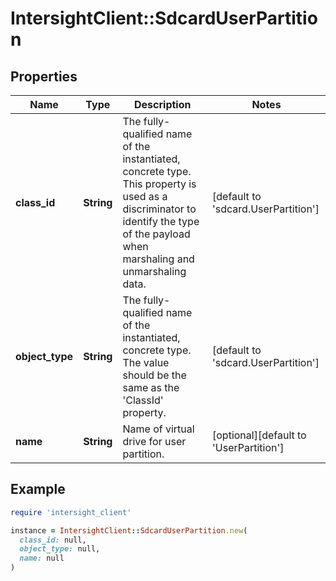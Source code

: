 # IntersightClient::SdcardUserPartition

## Properties

| Name | Type | Description | Notes |
| ---- | ---- | ----------- | ----- |
| **class_id** | **String** | The fully-qualified name of the instantiated, concrete type. This property is used as a discriminator to identify the type of the payload when marshaling and unmarshaling data. | [default to &#39;sdcard.UserPartition&#39;] |
| **object_type** | **String** | The fully-qualified name of the instantiated, concrete type. The value should be the same as the &#39;ClassId&#39; property. | [default to &#39;sdcard.UserPartition&#39;] |
| **name** | **String** | Name of virtual drive for user partition. | [optional][default to &#39;UserPartition&#39;] |

## Example

```ruby
require 'intersight_client'

instance = IntersightClient::SdcardUserPartition.new(
  class_id: null,
  object_type: null,
  name: null
)
```


